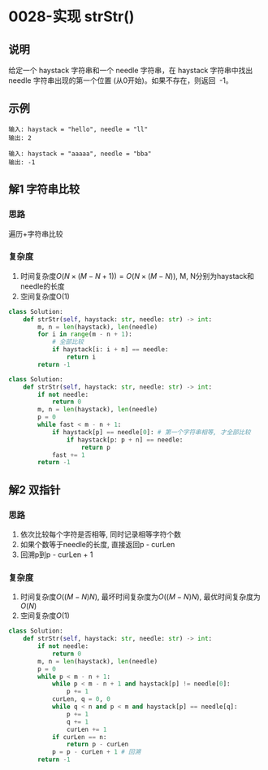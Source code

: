 # 0028-实现 strStr()

## 说明
给定一个 haystack 字符串和一个 needle 字符串，在 haystack 字符串中找出 needle 字符串出现的第一个位置 (从0开始)。如果不存在，则返回  -1。

## 示例
```
输入: haystack = "hello", needle = "ll"
输出: 2

输入: haystack = "aaaaa", needle = "bba"
输出: -1
```

## 解1 字符串比较

### 思路
遍历+字符串比较

### 复杂度
1. 时间复杂度$O(N \times (M - N + 1))=O(N \times (M - N))$, M, N分别为haystack和needle的长度
2. 空间复杂度O(1)

```python
class Solution:
    def strStr(self, haystack: str, needle: str) -> int:
        m, n = len(haystack), len(needle)
        for i in range(m - n + 1):
            # 全部比较
            if haystack[i: i + n] == needle:
                return i
        return -1
```

```python
class Solution:
    def strStr(self, haystack: str, needle: str) -> int:
        if not needle:
            return 0
        m, n = len(haystack), len(needle)
        p = 0
        while fast < m - n + 1:
            if haystack[p] == needle[0]: # 第一个字符串相等, 才全部比较
                if haystack[p: p + n] == needle:
                    return p
            fast += 1
        return -1
```

## 解2 双指针

### 思路
1. 依次比较每个字符是否相等, 同时记录相等字符个数
2. 如果个数等于needle的长度, 直接返回p - curLen
3. 回溯p到p - curLen + 1

### 复杂度
1. 时间复杂度$O((M−N)N)$, 最坏时间复杂度为$O((M−N)N)$, 最优时间复杂度为$O(N)$
2. 空间复杂度$O(1)$

```python
class Solution:
    def strStr(self, haystack: str, needle: str) -> int:
        if not needle:
            return 0
        m, n = len(haystack), len(needle)
        p = 0
        while p < m - n + 1:
            while p < m - n + 1 and haystack[p] != needle[0]:
                p += 1
            curLen, q = 0, 0
            while q < n and p < m and haystack[p] == needle[q]:
                p += 1
                q += 1
                curLen += 1
            if curLen == n:
                return p - curLen
            p = p - curLen + 1 # 回溯
        return -1
```